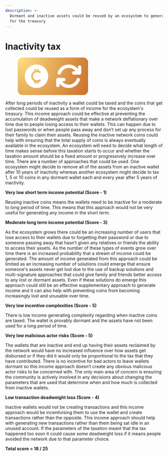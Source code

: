 ```yaml
---
description: >-
  Dormant and inactive assets could be reused by an ecosystem to generate income
  for the treasury
---
```


# Inactivity tax

<div align="left"><figure><img src="../../.gitbook/assets/income-reusing-inactive-assets.png" alt="" width="225"><figcaption></figcaption></figure></div>

After long periods of inactivity a wallet could be taxed and the coins that get collected could be reused as a form of income for the ecosystem's treasury. This income approach could be effective at preventing the accumulation of deadweight assets that make a network deflationary over time due to people losing access to their wallets. This can happen due to lost passwords or when people pass away and don’t set up any process for their family to claim their assets. Reusing the inactive network coins could help with ensuring that the total supply of coins is always eventually available in the ecosystem. An ecosystem will need to decide what length of time makes sense before this taxation starts to occur and whether the taxation amount should be a fixed amount or progressively increase over time. There are a number of approaches that could be used. One ecosystem might decide to remove all of the assets from an inactive wallet after 10 years of inactivity whereas another ecosystem might decide to tax 1, 5 or 10 coins in any dormant wallet each and every year after 5 years of inactivity.



**Very low short term income potential (Score - 1)**

Reusing inactive coins means the wallets need to be inactive for a moderate to long period of time. This means that this approach would not be very useful for generating any income in the short term.



**Moderate long term income potential (Score - 3)**

As the ecosystem grows there could be an increasing number of users that lose access to their wallets due to forgetting their password or due to someone passing away that hasn’t given any relatives or friends the ability to access their assets. As the number of these types of events grow over time there is an increased probability that a stream of income could be generated. The amount of income generated from this approach could be limited as an increasing number of solutions could emerge that ensure someone's assets never get lost due to the use of backup solutions and multi-signature approaches that could give family and friends better access to any lost or dormant assets. Even if these solutions do emerge this approach could still be an effective supplementary approach to generate income and it can also help with preventing coins from becoming increasingly lost and unusable over time.



**Very low incentive complexities (Score - 5)**

There is low income generating complexity regarding when inactive coins are taxed. The wallet is provably dormant and the assets have not been used for a long period of time.



**Very low malicious actor risks (Score - 5)**

The wallets that are inactive and end up having their assets reclaimed by the network would have no increased influence over how assets get disbursed or if they did it would only be proportional to the tax that they have contributed. There is no incentive for bad actors to leave wallets dormant so this income approach doesn’t create any obvious malicious actor risks to be concerned with. The only main area of concern is ensuring the community is actively involved in any decisions about changing the parameters that are used that determine when and how much is collected from inactive wallets.



**Low transaction deadweight loss (Score - 4)**

Inactive wallets would not be creating transactions and this income approach would be incentivising them to use the wallet and create transactions rather than the opposite. This income approach should help with generating new transactions rather than them being sat idle in an unused account. If the parameters of the taxation meant that the tax happened too soon it could cause some deadweight loss if it means people avoided the network due to that parameter choice.



**Total score = 18 / 25**
